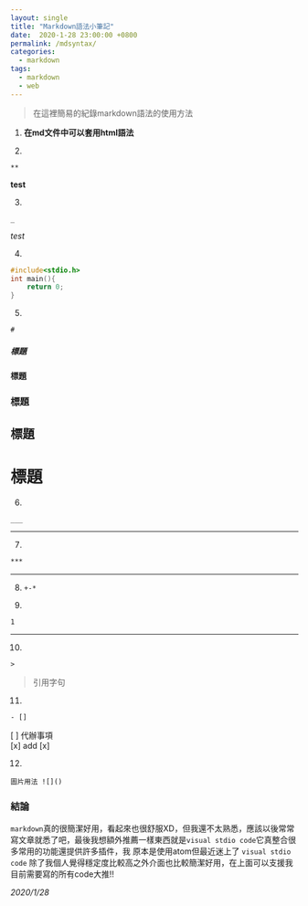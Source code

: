 ```yaml
---
layout: single
title: "Markdown語法小筆記"
date:  2020-1-28 23:00:00 +0800
permalink: /mdsyntax/
categories: 
  - markdown
tags:
  - markdown
  - web
---
```


> 在這裡簡易的紀錄markdown語法的使用方法  

1. **在md文件中可以套用html語法**  

2. 
```
**
```   
**test**

3. 
```
_
```   
 _test_

4. 
```c++
#include<stdio.h>
int main(){
    return 0;
}
```

5. 
```
#
```
##### 標題
#### 標題
### 標題
## 標題
# 標題

6. 
```
___
```   
___


7. 
``` md
***
```  
***

8. `+-*`

9. 
```
1
```   
___


10. 
```
>
```
> 引用字句


11. 
```
- []
```
[ ] 代辦事項  
[x] add [x]   

12. 
```
圖片用法 ![]()
```


### 結論
`markdown`真的很簡潔好用，看起來也很舒服XD，但我還不太熟悉，應該以後常常寫文章就悉了吧，最後我想額外推薦一樣東西就是`visual stdio code`它真整合很多常用的功能還提供許多插件，我  原本是使用atom但最近迷上了 `visual stdio code` 除了我個人覺得穩定度比較高之外介面也比較簡潔好用，在上面可以支援我目前需要寫的所有code大推!!

_2020/1/28_
